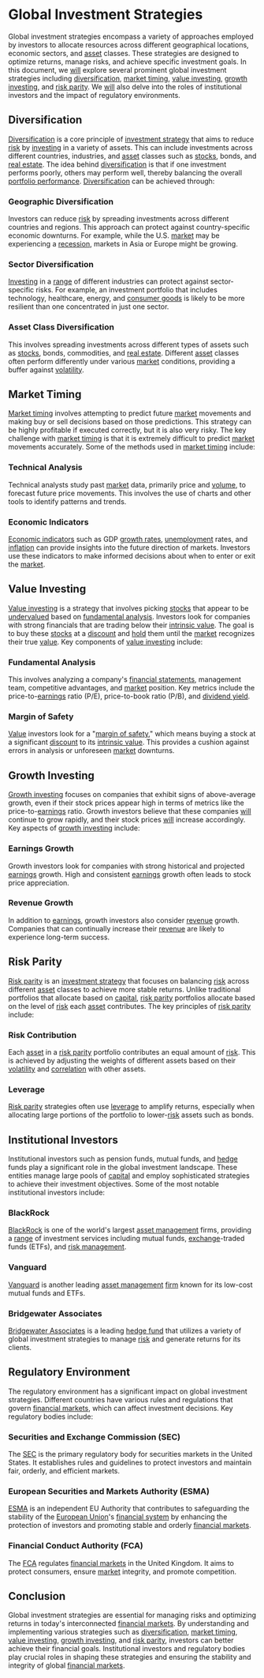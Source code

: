 # Global Investment Strategies

Global investment strategies encompass a variety of approaches employed by investors to allocate resources across different geographical locations, economic sectors, and [asset](../a/asset.md) classes. These strategies are designed to optimize returns, manage risks, and achieve specific investment goals. In this document, we [will](../w/will.md) explore several prominent global investment strategies including [diversification](../d/diversification.md), [market timing](../m/market_timing.md), [value investing](../v/value_investing.md), [growth investing](../g/growth_investing.md), and [risk parity](../r/risk_parity.md). We [will](../w/will.md) also delve into the roles of institutional investors and the impact of regulatory environments.

## Diversification

[Diversification](../d/diversification.md) is a core principle of [investment strategy](../i/investment_strategy.md) that aims to reduce [risk](../r/risk.md) by [investing](../i/investing.md) in a variety of assets. This can include investments across different countries, industries, and [asset](../a/asset.md) classes such as [stocks](../s/stock.md), bonds, and [real estate](../r/real_estate.md). The idea behind [diversification](../d/diversification.md) is that if one investment performs poorly, others may perform well, thereby balancing the overall [portfolio performance](../p/portfolio_performance.md). [Diversification](../d/diversification.md) can be achieved through:

### Geographic Diversification

Investors can reduce [risk](../r/risk.md) by spreading investments across different countries and regions. This approach can protect against country-specific economic downturns. For example, while the U.S. [market](../m/market.md) may be experiencing a [recession](../r/recession.md), markets in Asia or Europe might be growing. 

### Sector Diversification

[Investing](../i/investing.md) in a [range](../r/range.md) of different industries can protect against sector-specific risks. For example, an investment portfolio that includes technology, healthcare, energy, and [consumer goods](../c/consumer_goods.md) is likely to be more resilient than one concentrated in just one sector.

### Asset Class Diversification

This involves spreading investments across different types of assets such as [stocks](../s/stock.md), bonds, commodities, and [real estate](../r/real_estate.md). Different [asset](../a/asset.md) classes often perform differently under various [market](../m/market.md) conditions, providing a buffer against [volatility](../v/volatility.md).

## Market Timing

[Market timing](../m/market_timing.md) involves attempting to predict future [market](../m/market.md) movements and making buy or sell decisions based on those predictions. This strategy can be highly profitable if executed correctly, but it is also very risky. The key challenge with [market timing](../m/market_timing.md) is that it is extremely difficult to predict [market](../m/market.md) movements accurately. Some of the methods used in [market timing](../m/market_timing.md) include:

### Technical Analysis

Technical analysts study past [market](../m/market.md) data, primarily price and [volume](../v/volume.md), to forecast future price movements. This involves the use of charts and other tools to identify patterns and trends.

### Economic Indicators

[Economic indicators](../e/economic_indicators.md) such as GDP [growth rates](../g/growth_rates_in_trading.md), [unemployment](../u/unemployment.md) rates, and [inflation](../i/inflation.md) can provide insights into the future direction of markets. Investors use these indicators to make informed decisions about when to enter or exit the [market](../m/market.md).

## Value Investing

[Value investing](../v/value_investing.md) is a strategy that involves picking [stocks](../s/stock.md) that appear to be [undervalued](../u/undervalued.md) based on [fundamental analysis](../f/fundamental_analysis.md). Investors look for companies with strong financials that are trading below their [intrinsic value](../i/intrinsic_value.md). The goal is to buy these [stocks](../s/stock.md) at a [discount](../d/discount.md) and [hold](../h/hold.md) them until the [market](../m/market.md) recognizes their true [value](../v/value.md). Key components of [value investing](../v/value_investing.md) include:

### Fundamental Analysis

This involves analyzing a company's [financial statements](../f/financial_statements.md), management team, competitive advantages, and [market](../m/market.md) position. Key metrics include the price-to-[earnings](../e/earnings.md) ratio (P/E), price-to-book ratio (P/B), and [dividend yield](../d/dividend_yield.md).

### Margin of Safety

[Value](../v/value.md) investors look for a "[margin of safety](../m/margin_of_safety.md)," which means buying a stock at a significant [discount](../d/discount.md) to its [intrinsic value](../i/intrinsic_value.md). This provides a cushion against errors in analysis or unforeseen [market](../m/market.md) downturns.

## Growth Investing

[Growth investing](../g/growth_investing.md) focuses on companies that exhibit signs of above-average growth, even if their stock prices appear high in terms of metrics like the price-to-[earnings](../e/earnings.md) ratio. Growth investors believe that these companies [will](../w/will.md) continue to grow rapidly, and their stock prices [will](../w/will.md) increase accordingly. Key aspects of [growth investing](../g/growth_investing.md) include:

### Earnings Growth

Growth investors look for companies with strong historical and projected [earnings](../e/earnings.md) growth. High and consistent [earnings](../e/earnings.md) growth often leads to stock price appreciation.

### Revenue Growth

In addition to [earnings](../e/earnings.md), growth investors also consider [revenue](../r/revenue.md) growth. Companies that can continually increase their [revenue](../r/revenue.md) are likely to experience long-term success.

## Risk Parity

[Risk parity](../r/risk_parity.md) is an [investment strategy](../i/investment_strategy.md) that focuses on balancing [risk](../r/risk.md) across different [asset](../a/asset.md) classes to achieve more stable returns. Unlike traditional portfolios that allocate based on [capital](../c/capital.md), [risk parity](../r/risk_parity.md) portfolios allocate based on the level of [risk](../r/risk.md) each [asset](../a/asset.md) contributes. The key principles of [risk parity](../r/risk_parity.md) include:

### Risk Contribution

Each [asset](../a/asset.md) in a [risk parity](../r/risk_parity.md) portfolio contributes an equal amount of [risk](../r/risk.md). This is achieved by adjusting the weights of different assets based on their [volatility](../v/volatility.md) and [correlation](../c/correlation.md) with other assets.

### Leverage

[Risk parity](../r/risk_parity.md) strategies often use [leverage](../l/leverage.md) to amplify returns, especially when allocating large portions of the portfolio to lower-[risk](../r/risk.md) assets such as bonds.

## Institutional Investors

Institutional investors such as pension funds, mutual funds, and [hedge](../h/hedge.md) funds play a significant role in the global investment landscape. These entities manage large pools of [capital](../c/capital.md) and employ sophisticated strategies to achieve their investment objectives. Some of the most notable institutional investors include:

### BlackRock

[BlackRock](https://www.blackrock.com) is one of the world's largest [asset management](../a/asset_management.md) firms, providing a [range](../r/range.md) of investment services including mutual funds, [exchange](../e/exchange.md)-traded funds (ETFs), and [risk management](../r/risk_management.md).

### Vanguard

[Vanguard](https://www.vanguard.com) is another leading [asset management](../a/asset_management.md) [firm](../f/firm.md) known for its low-cost mutual funds and ETFs.

### Bridgewater Associates

[Bridgewater Associates](https://www.bridgewater.com) is a leading [hedge fund](../h/hedge_fund.md) that utilizes a variety of global investment strategies to manage [risk](../r/risk.md) and generate returns for its clients.

## Regulatory Environment

The regulatory environment has a significant impact on global investment strategies. Different countries have various rules and regulations that govern [financial markets](../f/financial_market.md), which can affect investment decisions. Key regulatory bodies include:

### Securities and Exchange Commission (SEC)

The [SEC](https://www.sec.gov) is the primary regulatory body for securities markets in the United States. It establishes rules and guidelines to protect investors and maintain fair, orderly, and efficient markets.

### European Securities and Markets Authority (ESMA)

[ESMA](https://www.esma.europa.eu) is an independent EU Authority that contributes to safeguarding the stability of the [European Union](../e/european_union_(eu).md)'s [financial system](../f/financial_system.md) by enhancing the protection of investors and promoting stable and orderly [financial markets](../f/financial_market.md).

### Financial Conduct Authority (FCA)

The [FCA](https://www.fca.org.uk) regulates [financial markets](../f/financial_market.md) in the United Kingdom. It aims to protect consumers, ensure [market](../m/market.md) integrity, and promote competition.

## Conclusion

Global investment strategies are essential for managing risks and optimizing returns in today's interconnected [financial markets](../f/financial_market.md). By understanding and implementing various strategies such as [diversification](../d/diversification.md), [market timing](../m/market_timing.md), [value investing](../v/value_investing.md), [growth investing](../g/growth_investing.md), and [risk parity](../r/risk_parity.md), investors can better achieve their financial goals. Institutional investors and regulatory bodies play crucial roles in shaping these strategies and ensuring the stability and integrity of global [financial markets](../f/financial_market.md).
